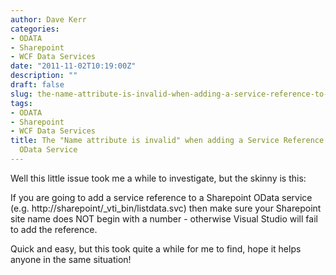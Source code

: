 ```yaml
---
author: Dave Kerr
categories:
- ODATA
- Sharepoint
- WCF Data Services
date: "2011-11-02T10:19:00Z"
description: ""
draft: false
slug: the-name-attribute-is-invalid-when-adding-a-service-reference-to-a-sharepoint-odata-service
tags:
- ODATA
- Sharepoint
- WCF Data Services
title: The "Name attribute is invalid" when adding a Service Reference to a Sharepoint
  OData Service
---
```



<p>Well this little issue took me a while to investigate, but the skinny is this:</p>
<p>If you are going to add a service reference to a Sharepoint OData service (e.g.&nbsp;http://sharepoint/_vti_bin/listdata.svc) then make sure your Sharepoint site name does NOT begin with a number - otherwise Visual Studio will fail to add the reference.</p>
<p>Quick and easy, but this took quite a while for me to find, hope it helps anyone in the same situation!</p>

